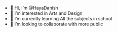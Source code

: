 - 👋 Hi, I’m @HayaDanish
- 👀 I’m interested in Arts and Design
- 🌱 I’m currently learning All the subjects in school 
- 💞️ I’m looking to collaborate with more public 

<!---
HayaDanish/HayaDanish is a ✨ special ✨ repository because its `README.md` (this file) appears on your GitHub profile.
You can click the Preview link to take a look at your changes.
--->
